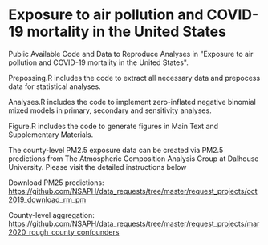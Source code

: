 # Exposure to air pollution and COVID-19 mortality in the United States
Public Available Code and Data to Reproduce Analyses in "Exposure to air pollution and COVID-19 mortality in the United States".

Prepossing.R includes the code to extract all necessary data and prepocess data for statistical analyses.

Analyses.R includes the code to implement zero-inflated negative binomial mixed models in primary, secondary and sensitivity analyses.

Figure.R includes the code to generate figures in Main Text and Supplementary Materials.

The county-level PM2.5 exposure data can be created via PM2.5 predictions from The Atmospheric Composition Analysis Group at Dalhouse University. Please visit the detailed instructions below

Download PM25 predictions: https://github.com/NSAPH/data_requests/tree/master/request_projects/oct2019_download_rm_pm

County-level aggregation: https://github.com/NSAPH/data_requests/tree/master/request_projects/mar2020_rough_county_confounders


